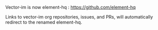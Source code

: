 Vector-im is now element-hq : https://github.com/element-hq

Links to vector-im org repositories, issues, and PRs, will automatically redirect to the renamed element-hq.